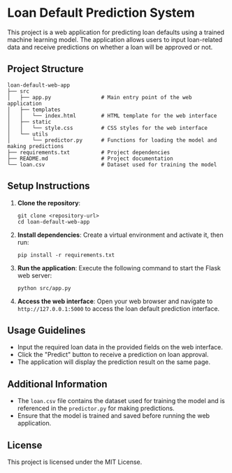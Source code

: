 # Loan Default Prediction System

This project is a web application for predicting loan defaults using a trained machine learning model. The application allows users to input loan-related data and receive predictions on whether a loan will be approved or not.

## Project Structure

```
loan-default-web-app
├── src
│   ├── app.py                # Main entry point of the web application
│   ├── templates
│   │   └── index.html        # HTML template for the web interface
│   ├── static
│   │   └── style.css         # CSS styles for the web interface
│   └── utils
│       └── predictor.py      # Functions for loading the model and making predictions
├── requirements.txt          # Project dependencies
├── README.md                 # Project documentation
└── loan.csv                  # Dataset used for training the model
```

## Setup Instructions

1. **Clone the repository**:
   ```
   git clone <repository-url>
   cd loan-default-web-app
   ```

2. **Install dependencies**:
   Create a virtual environment and activate it, then run:
   ```
   pip install -r requirements.txt
   ```

3. **Run the application**:
   Execute the following command to start the Flask web server:
   ```
   python src/app.py
   ```

4. **Access the web interface**:
   Open your web browser and navigate to `http://127.0.0.1:5000` to access the loan default prediction interface.

## Usage Guidelines

- Input the required loan data in the provided fields on the web interface.
- Click the "Predict" button to receive a prediction on loan approval.
- The application will display the prediction result on the same page.

## Additional Information

- The `loan.csv` file contains the dataset used for training the model and is referenced in the `predictor.py` for making predictions.
- Ensure that the model is trained and saved before running the web application.

## License

This project is licensed under the MIT License.